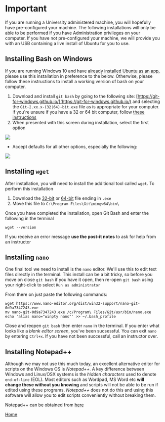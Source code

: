 # Important

If you are running a University administered machine, you will hopefully have pre-configured your machine.
The following installations will only be able to be performed if you have Administration privileges on your computer.
If you have not pre-configured your machine, we will provide you with an USB containing a live install of Ubuntu for you to use.

## Installing Bash on Windows

If you are running Windows 10 and have [already installed Ubuntu as an app](https://tutorials.ubuntu.com/tutorial/tutorial-ubuntu-on-windows#0), please use this installation in preference to the below.
Otherwise, please follow these instructions to install a working version of bash on your computer.

1. Download and install `git bash` by going to the following site: [https://git-for-windows.github.io/](https://git-for-windows.github.io/) and selecting the `Git-2.xx.x-(32|64)-bit.exe` file as is appropriate for your computer.
If you're unsure if you have a 32 or 64 bit computer, follow [these instructions](https://www.lifewire.com/am-i-running-a-32-bit-or-64-bit-version-of-windows-2624475)
2. When presented with this screen during installation, select the first option

![](https://blog.assembla.com/hs-fs/hub/365/file-2182891772-png/Blog/Git_on_windows_blog/Git_adjustPath.png?t=1505570223016)

- Accept defaults for all other options, especially the following:

![](https://blog.assembla.com/hs-fs/hub/365/file-2181997909-png/Blog/Git_on_windows_blog/Git_Configure_LineEndings.png?t=1505570223016)

## Installing `wget`

After installation, you will need to install the additional tool called `wget`.
To perform this installation

1. Download the [32-bit](https://eternallybored.org/misc/wget/1.19.4/32/wget.exe) or [64-bit](https://eternallybored.org/misc/wget/1.19.4/64/wget.exe) file ending in `.exe`
2. Move this file to `C:\Program Files\Git\mingw64\bin\`

Once you have completed the installation, open Git Bash and enter the following in the terminal

```
wget --version
```

If you receive an error message **use the post-it notes** to ask for help from an instructor

## Installing `nano`

One final tool we need to install is the `nano` editor.
We'll use this to edit text files directly in the terminal.
This install can be a bit tricky, so before you move on close `git bash` if you have it open, then re-open `git bash` using your right-click to select `Run as administrator`

From there on just paste the following commands:
```
wget https://www.nano-editor.org/dist/win32-support/nano-git-0d9a7347243.exe
mv nano-git-0d9a7347243.exe /c/Program\ Files/Git/usr/bin/nano.exe
echo 'alias nano="winpty nano"' >> ~/.bash_profile
```

Close and reopen `git bash` then enter `nano` in the terminal.
If you enter what looks like a *blank editor screen*, you've been sucsessful.
You can exit `nano` by entering `Ctrl+x`.
If you have not been successful, call an instructor over.

## Installing Notepad++

Although we may not use this much today, an excellent alternative editor for scripts on the Windows OS is *Notepad++*.
A key difference between Windows and Linux/OSX systems is the *hidden characters* used to denote `end-of-line` (EOL).
Most editors such as Wordpad, MS Word etc **will change these without you knowing** and scripts will not be able to be run if edited using these programs.
*Notepad++* does not do this and using this software will allow you to edit scripts conveniently without breaking them.

Notepad++ can be obtained from [here](https://notepad-plus-plus.org/download/v7.5.1.html)

[Home](../)
